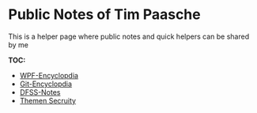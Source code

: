 # Public Notes of Tim Paasche

This is a helper page where public notes and quick helpers can be shared by me

**TOC:**

- [WPF-Encyclopdia](./WPF_Encyclopdedia/WPF_Encyclopedia.html)
- [Git-Encyclopdia](./Git_Encyclopedia/Git_Encyclopedia.html)
- [DFSS-Notes](./DFSS_Notes/DFSS_Notes.html)
- [Themen Secruity](./Security/sonnenthemen.html)